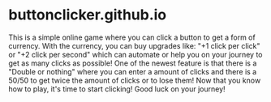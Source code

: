 # buttonclicker.github.io
This is a simple online game where you can click a button to get a form of currency. With the currency, you can buy upgrades like: "+1 click per click" or "+2 click per second" which can automate or help you on your journey to get as many clicks as possible! One of the newest feature is that there is a "Double or nothing" where you can enter a amount of clicks and there is a 50/50 to get twice the amount of clicks or to lose them! Now that you know how to play, it's time to start clicking! Good luck on your journey!
